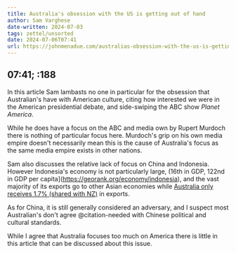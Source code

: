 ```yaml
---
title: Australia's obsession with the US is getting out of hand
author: Sam Varghese
date-written: 2024-07-03
tags: zettel/unsorted
date: 2024-07-06T07:41
url: https://johnmenadue.com/australias-obsession-with-the-us-is-getting-out-of-hand/
---
```


## 07:41; :188

In this article Sam lambasts no one in particular for the obsession that Australian's have with American culture, citing how interested we were in the American presidential debate, and side-swiping the ABC show _Planet America_. 

While he does have a focus on the ABC and media own by Rupert Murdoch there is nothing of particular focus here. Murdoch's grip on his own media empire doesn't necessarily mean this is the cause of Australia's focus as the same media empire exists in other nations. 

Sam also discusses the relative lack of focus on China and Indonesia. However Indonesia's economy is not particularly large, (16th in GDP, 122nd in GDP per capita](https://georank.org/economy/indonesia), and the vast majority of its exports go to other Asian economies while [Australia only receives 1.7% (shared with NZ)](https://www.worldstopexports.com/indonesias-top-15-import-partners/#google_vignette) in exports. 

As for China, it is still generally considered an adversary, and I suspect most Australian's don't agree @citation-needed with Chinese political and cultural standards.  

While I agree that Australia focuses too much on America there is little in this article that can be discussed about this issue.